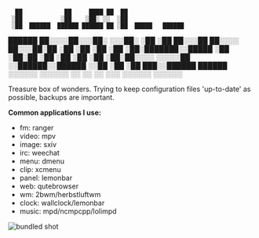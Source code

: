       ██            ██     ████ ██  ██
     ░██           ░██    ░██░ ░░  ░██
     ░██  ██████  ██████ ██████ ██ ░██  █████   ██████
  ██████ ██░░░░██░░░██░ ░░░██░ ░██ ░██ ██░░░██ ██░░░░ 
 ██░░░██░██   ░██  ░██    ░██  ░██ ░██░███████░░█████ 
░██  ░██░██   ░██  ░██    ░██  ░██ ░██░██░░░░  ░░░░░██
░░██████░░██████   ░░██   ░██  ░██ ███░░██████ ██████ 
 ░░░░░░  ░░░░░░     ░░    ░░   ░░ ░░░  ░░░░░░ ░░░░░░

Treasure box of wonders. Trying to keep configuration files
'up-to-date' as possible, backups are important.

**Common applications I use:**  
- fm: ranger
- video: mpv  
- image: sxiv  
- irc: weechat
- menu: dmenu
- clip: xcmenu
- panel: lemonbar
- web: qutebrowser
- wm: 2bwm/herbstluftwm  
- clock: wallclock/lemonbar  
- music: mpd/ncmpcpp/lolimpd 

![bundled shot](https://files.catbox.moe/7dobkw.png)
